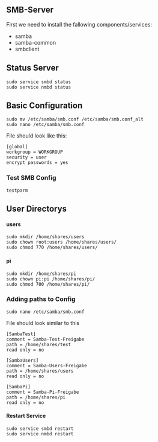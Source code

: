 ## SMB-Server

First we need to install the fallowing components/services:

- samba 
- samba-common 
- smbclient

## Status Server

```
sudo service smbd status
sudo service nmbd status
```

## Basic Configuration

```
sudo mv /etc/samba/smb.conf /etc/samba/smb.conf_alt
sudo nano /etc/samba/smb.conf
```

File should look like this:

```
[global]
workgroup = WORKGROUP
security = user
encrypt passwords = yes
```

### Test SMB Config

```
testparm
```

## User Directorys

#### users
```
sudo mkdir /home/shares/users
sudo chown root:users /home/shares/users/
sudo chmod 770 /home/shares/users/
```

#### pi
```
sudo mkdir /home/shares/pi
sudo chown pi:pi /home/shares/pi/
sudo chmod 700 /home/shares/pi/
```

### Adding paths to Config
```
sudo nano /etc/samba/smb.conf
```

File should look similar to this
```
[SambaTest]
comment = Samba-Test-Freigabe
path = /home/shares/test
read only = no

[SambaUsers]
comment = Samba-Users-Freigabe
path = /home/shares/users
read only = no

[SambaPi]
comment = Samba-Pi-Freigabe
path = /home/shares/pi
read only = no
```

#### Restart Service
```
sudo service smbd restart
sudo service nmbd restart
```
